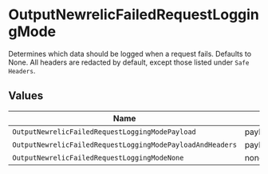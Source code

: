 # OutputNewrelicFailedRequestLoggingMode

Determines which data should be logged when a request fails. Defaults to None.  All headers are redacted by default, except those listed under `Safe Headers`.


## Values

| Name                                                      | Value                                                     |
| --------------------------------------------------------- | --------------------------------------------------------- |
| `OutputNewrelicFailedRequestLoggingModePayload`           | payload                                                   |
| `OutputNewrelicFailedRequestLoggingModePayloadAndHeaders` | payloadAndHeaders                                         |
| `OutputNewrelicFailedRequestLoggingModeNone`              | none                                                      |
